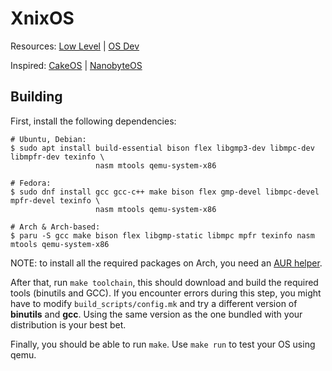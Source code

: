 # XnixOS
Resources:
[Low Level](http://www.lowlevel.eu/)
|
[OS Dev](https://wiki.osdev.org/)

Inspired:
[CakeOS](https://github.com/lukem512/cakeos/)
|
[NanobyteOS](https://github.com/nanobyte-dev/nanobyte_os)

## Building
First, install the following dependencies:

```
# Ubuntu, Debian:
$ sudo apt install build-essential bison flex libgmp3-dev libmpc-dev libmpfr-dev texinfo \
                   nasm mtools qemu-system-x86
           
# Fedora:
$ sudo dnf install gcc gcc-c++ make bison flex gmp-devel libmpc-devel mpfr-devel texinfo \
                   nasm mtools qemu-system-x86
                   
# Arch & Arch-based:
$ paru -S gcc make bison flex libgmp-static libmpc mpfr texinfo nasm mtools qemu-system-x86
```
NOTE: to install all the required packages on Arch, you need an [AUR helper](https://wiki.archlinux.org/title/AUR_helpers).

After that, run `make toolchain`, this should download and build the required tools (binutils and GCC). If you encounter errors during this step, you might have to modify `build_scripts/config.mk` and try a different version of **binutils** and **gcc**. Using the same version as the one bundled with your distribution is your best bet.

Finally, you should be able to run `make`. Use `make run` to test your OS using qemu.
